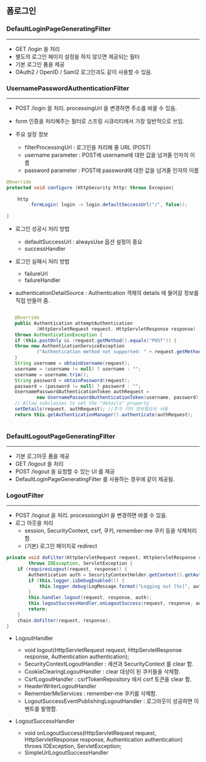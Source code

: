 ## 폼로그인

### DefaultLoginPageGeneratingFilter

---

 - GET /login 을 처리
 - 별도의 로그인 페이지 설정을 하지 않으면 제공되는 필터
 - 기본 로그인 폼을 제공
 - OAuth2 / OpenID / Saml2 로그인과도 같이 사용할 수 있음.


### UsernamePasswordAuthenticationFilter

---

 - POST /login 을 처리. processingUrl 을 변경하면 주소를 바꿀 수 있음.


 - form 인증을 처리해주는 필터로 스프링 시큐리티에서 가장 일반적으로 쓰임.


 - 주요 설정 정보

    - filterProcessingUrl : 로그인을 처리해 줄 URL (POST)
    - username parameter : POST에 username에 대한 값을 넘겨줄 인자의 이름
    - password parameter : POST에 password에 대한 값을 넘겨줄 인자의 이름 

```java
@Override
protected void configure (HttpSecurity http) throws Excepion{
    
    http
        .formLogin( login -> login.defaultSeccessUrl("/", false));
    
}

```
    
 - 로그인 성공시 처리 방법
   - defaultSuccessUrl : alwaysUse 옵션 설정이 중요
   - successHandler


 - 로그인 실패시 처리 방법
    - failureUrl
    - failureHandler
   
 
  - authenticationDetailSource : Authentication 객체의 details 에 들어갈 정보를 직접 만들어 줌.


```java

   @Override
   public Authentication attemptAuthentication
           (HttpServletRequest request, HttpServletResponse response)
   throws AuthenticationException {
   if (this.postOnly && !request.getMethod().equals("POST")) {
   throw new AuthenticationServiceException
           ("Authentication method not supported: " + request.getMethod());
   }
   String username = obtainUsername(request);
   username = (username != null) ? username : "";
   username = username.trim();
   String password = obtainPassword(request);
   password = (password != null) ? password : "";
   UsernamePasswordAuthenticationToken authRequest = 
           new UsernamePasswordAuthenticationToken(username, password);  //요청이 온 username 과 password를 활용해 토큰을 생성
   // Allow subclasses to set the "details" property
   setDetails(request, authRequest); //추가 기타 정보필요시 사용
   return this.getAuthenticationManager().authenticate(authRequest);    //authenticationManager 에게 토큰을 전달해 인증 절차를 위임
   
```

### DefaultLogoutPageGeneratingFilter

---
 - 기본 로그아웃 폼을 제공
 - GET /logout 을 처리
 - POST /logout 을 요청할 수 있는 UI 를 제공
 - DefaultLoginPageGeneratingFilter 를 사용하는 경우에 같이 제공됨.

### LogoutFilter

---

 - POST /logout 을 처리. processiongUrl 을 변경하면 바꿀 수 있음.
 - 로그 아웃을 처리
   - session, SecurityContext, csrf, 쿠키, remember-me 쿠키 등을 삭제처리 함.
   - (기본) 로그인 페이지로 redirect
 
```java
private void doFilter(HttpServletRequest request, HttpServletResponse response, FilterChain chain)
		throws IOException, ServletException {
	if (requiresLogout(request, response)) {
		Authentication auth = SecurityContextHolder.getContext().getAuthentication();
		if (this.logger.isDebugEnabled()) {
			this.logger.debug(LogMessage.format("Logging out [%s]", auth));
		}
		this.handler.logout(request, response, auth);
		this.logoutSuccessHandler.onLogoutSuccess(request, response, auth);
		return;
	}
	chain.doFilter(request, response);
}

```

- LogoutHandler
  - void logout(HttpServletRequest request, HttpServletResponse response, Authentication authentication);
  - SecurityContextLogoutHandler : 세션과 SecurityContext 를 clear 함.
  - CookieClearingLogoutHandler : clear 대상이 된 쿠키들을 삭제함.
  - CsrfLogoutHandler : csrfTokenRepository 에서 csrf 토큰을 clear 함.
  - HeaderWriterLogoutHandler
  - RememberMeServices : remember-me 쿠키를 삭제함.
  - LogoutSuccessEventPublishingLogoutHandler : 로그아웃이 성공하면 이벤트를 발행함.
  
- LogoutSuccessHandler

  - void onLogoutSuccess(HttpServletRequest request, HttpServletResponse response, Authentication authentication)
throws IOException, ServletException;
  - SimpleUrlLogoutSuccessHandler
